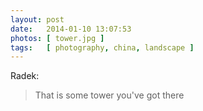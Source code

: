 ```yaml
---
layout: post
date:   2014-01-10 13:07:53
photos: [ tower.jpg ]
tags:   [ photography, china, landscape ]
---
```


Radek:

> That is some tower you've got there
